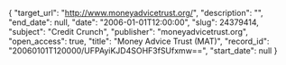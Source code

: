 {
  "target_url": "http://www.moneyadvicetrust.org/", 
  "description": "", 
  "end_date": null, 
  "date": "2006-01-01T12:00:00", 
  "slug": 24379414, 
  "subject": "Credit Crunch", 
  "publisher": "moneyadvicetrust.org", 
  "open_access": true, 
  "title": "Money Advice Trust (MAT)", 
  "record_id": "20060101T120000/UFPAyiKJD4SOHF3fSUfxmw==", 
  "start_date": null
}

